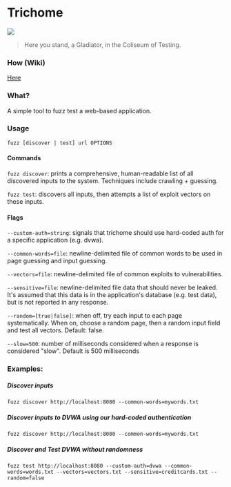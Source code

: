 # Trichome
![](http://upload.wikimedia.org/wikipedia/commons/9/9e/Autumn_Red_peaches.jpg)
> Here you stand, a Gladiator, in the Coliseum of Testing.

### How (Wiki)
[Here](https://github.com/piperchester/trichome/wiki)

### What?
A simple tool to fuzz test a web-based application.

### Usage
`fuzz [discover | test] url OPTIONS`

#### Commands
`fuzz discover`: prints a comprehensive, human-readable list of all discovered inputs to the system. Techniques include crawling + guessing. 

`fuzz test`: discovers all inputs, then attempts a list of exploit vectors on these inputs.

#### Flags
`--custom-auth=string`: signals that trichome should use hard-coded auth for a specific application (e.g. dvwa).  

`--common-words=file`: newline-delimited file of common words to be used in page guessing and input guessing.  

`--vectors=file`: newline-delimited file of common exploits to vulnerabilities.  

`--sensitive=file`: newline-delimited file data that should never be leaked. It's assumed that this data is in the application's database (e.g. test data), but is not reported in any response.   

`--random=[true|false]`: when off, try each input to each page systematically.  When on, choose a random page, then a random input field and test all vectors. Default: false.  

`--slow=500`: number of milliseconds considered when a response is considered "slow". Default is 500 milliseconds  


### Examples:
##### Discover inputs  
`fuzz discover http://localhost:8080 --common-words=mywords.txt`  

##### Discover inputs to DVWA using our hard-coded authentication  
`fuzz discover http://localhost:8080 --common-words=mywords.txt`  

##### Discover and Test DVWA without randomness  
`fuzz test http://localhost:8080 --custom-auth=dvwa --common-words=words.txt --vectors=vectors.txt --sensitive=creditcards.txt --random=false`

